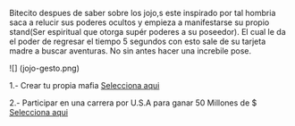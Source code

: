 [//]: # (Por: Ibarra Medrano)
[//]: # (agregar la historia, para ir a: )

Bitecito despues de saber sobre los jojo,s este inspirado por tal hombria saca a relucir sus poderes ocultos y empieza a manifestarse su propio stand(Ser espiritual que otorga supér poderes a su poseedor). El cual le da el poder de regresar el tiempo 5 segundos con esto sale de su tarjeta madre a buscar aventuras. No sin antes hacer una increbile pose. 

![] (jojo-gesto.png)

1.- Crear tu propia mafia [Selecciona aqui](Crear-tu-propia-mafia.md)

2.- Participar en una carrera por U.S.A para ganar 50 Millones de $ [Selecciona aqui](Participar-en-una-carrera-por-U.S.A-para-ganar-50-Millones-de-$.md)

[//]: # (Crear-tu-propia-mafia.md)
[//]: # (Participar-en-una-carrera-por-U.S.A-para-ganar-50-Millones-de-$.md)
